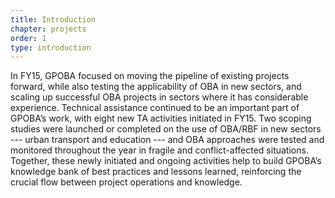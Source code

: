 ```yaml
---
title: Introduction
chapter: projects
order: 1
type: introduction
---
```


In FY15, GPOBA focused on moving the pipeline of existing projects forward, while also testing the applicability of OBA in new sectors, and scaling up successful OBA projects in sectors where it has considerable experience. Technical assistance continued to be an important part of GPOBA’s work, with eight new TA activities initiated in FY15. Two scoping studies were launched or completed on the use of OBA/RBF
in new sectors --- urban transport and education<!-- (see Box 3)--> --- and OBA approaches were tested and monitored throughout the year in fragile and conflict-affected situations. Together, these newly initiated and ongoing activities help to build GPOBA’s knowledge bank of best practices and lessons learned, reinforcing the crucial flow between project operations and knowledge.
